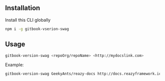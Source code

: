 ## Installation

Install this CLI globally
```sh
npm i -g gitbook-vserion-swag
```

## Usage

```sh
gitbook-version-swag <repoOrg/repoName> <http://mydocslink.com>
```

Example:

```sh
gitbook-version-swag GeekyAnts/reazy-docs http://docs.reazyframework.io
```